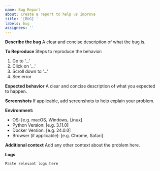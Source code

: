 ```yaml
---
name: Bug Report
about: Create a report to help us improve
title: '[BUG] '
labels: bug
assignees: ''
---
```


**Describe the bug**
A clear and concise description of what the bug is.

**To Reproduce**
Steps to reproduce the behavior:
1. Go to '...'
2. Click on '...'
3. Scroll down to '...'
4. See error

**Expected behavior**
A clear and concise description of what you expected to happen.

**Screenshots**
If applicable, add screenshots to help explain your problem.

**Environment:**
 - OS: [e.g. macOS, Windows, Linux]
 - Python Version: [e.g. 3.11.0]
 - Docker Version: [e.g. 24.0.0]
 - Browser (if applicable): [e.g. Chrome, Safari]

**Additional context**
Add any other context about the problem here.

**Logs**
```
Paste relevant logs here
```
